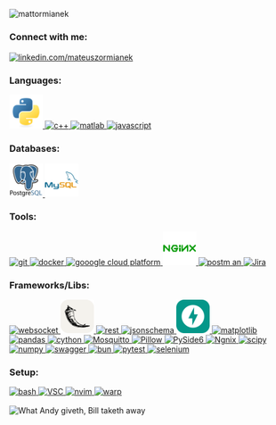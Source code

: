 <p align="left">
    <img src="https://komarev.com/ghpvc/?username=mattormianek&label=Profile%20views&color=0e75b6&style=flat" alt="mattormianek" height="25" width="140" />
</p>

<h3 align="left">Connect with me:</h3>
<p align="left">
    <a href="https://linkedin.com/in/mateuszormianek" target="_blank" rel="noreferrer">
        <img align="center" src="https://raw.githubusercontent.com/rahuldkjain/github-profile-readme-generator/master/src/images/icons/Social/linked-in-alt.svg" alt="linkedin.com/mateuszormianek" height="30" width="60" />
    </a>
</p>

<h3 align="left">Languages:</h3>
<p align="left">
    <a href="https://www.python.org" target="_blank" rel="noreferrer">
        <img src="https://raw.githubusercontent.com/devicons/devicon/master/icons/python/python-original.svg" alt="python" width="60" height="60"/>
    </a>
    <a href="https://en.wikipedia.org/wiki/C%2B%2B" target="_blank" rel="noreferrer">
        <img src="https://user-images.githubusercontent.com/25181517/192106073-90fffafe-3562-4ff9-a37e-c77a2da0ff58.png" alt="c++" width="60" height="60"/>
    </a>
    <a href="https://www.mathworks.com/" target="_blank" rel="noreferrer">
        <img src="https://upload.wikimedia.org/wikipedia/commons/2/21/Matlab_Logo.png" alt="matlab" width="60" height="60"/>
    </a>
    <a href="https://www.javascript.com/" target="_blank" rel="noreferrer">
        <img src="https://upload.wikimedia.org/wikipedia/commons/thumb/9/99/Unofficial_JavaScript_logo_2.svg/1200px-Unofficial_JavaScript_logo_2.svg.png" alt="javascript" width="60" height="60"/>
    </a>
</p>

<h3 align="left">Databases:</h3>
<p align="left">
    <a href="https://www.postgresql.org" target="_blank" rel="noreferrer">
        <img src="https://raw.githubusercontent.com/devicons/devicon/master/icons/postgresql/postgresql-original-wordmark.svg" alt="postgresql" width="60" height="60"/>
    </a>
    <a href="https://www.mysql.com/" target="_blank" rel="noreferrer">
        <img src="https://raw.githubusercontent.com/devicons/devicon/master/icons/mysql/mysql-original-wordmark.svg" alt="mysql" width="60" height="60"/>
    </a>
</p>

<h3 align="left">Tools:</h3>
<p align="left">
    <a href="https://git-scm.com/" target="_blank" rel="noreferrer">
        <img src="https://www.vectorlogo.zone/logos/git-scm/git-scm-icon.svg" alt="git" width="60" height="60"/>
    </a>
    <a href="https://www.docker.com/" target="_blank" rel="noreferrer">
        <img src="https://user-images.githubusercontent.com/25181517/117207330-263ba280-adf4-11eb-9b97-0ac5b40bc3be.png" alt="docker" width="60" height="60"/>
    </a>
    <a href="https://cloud.google.com" target="_blank" rel="noreferrer">
        <img src="https://www.vectorlogo.zone/logos/google_cloud/google_cloud-icon.svg" alt="gooogle cloud platform" width="60" height="60"/>
    </a>
    <a href="https://www.nginx.com" target="_blank" rel="noreferrer">
        <img src="https://raw.githubusercontent.com/devicons/devicon/master/icons/nginx/nginx-original.svg" alt="nginx" width="60" height="60"/>
    </a>
    <a href="https://postman.com" target="_blank" rel="noreferrer">
        <img src="https://www.vectorlogo.zone/logos/getpostman/getpostman-icon.svg" alt="postm an" width="60" height="60"/>
    </a>
    <a href="Jira" target="_blank" rel="noreferrer">
            <img src="https://user-images.githubusercontent.com/2518 bo 1517/183912952-83784e94-629d-4c34-a961-ae2ae795b662.png" alt="Jira" width="60" height="60"/>
    </a>
</p>
<h3 align="left">Frameworks/Libs:</h3>
<p align="left">
    <a href="websocket" target="_blank" rel="noreferrer">
        <img src="https://user-images.githubusercontent.com/25181517/187070862-03888f18-2e63-4332-95fb-3ba4f2708e59.png" alt="websocket" width="60" height="60"/>
    </a>
    <a href="https://flask.palletsprojects.com/" target="_blank" rel="noreferrer">
        <img src="https://github.com/tandpfun/skill-icons/blob/main/icons/Flask-Light.svg" alt="flask" width="60" height="60"/>
    </a>
    <a href="https://www.ibm.com/topics/rest-apis" target="_blank" rel="noreferrer">
        <img src="https://user-images.githubusercontent.com/25181517/192107858-fe19f043-c502-4009-8c47-476fc89718ad.png" alt="rest" width="70" height="60"/>
    </a>
    <a href="https://python-jsonschema.readthedocs.io/en/stable/" target="_blank" rel="noreferrer">
        <img src="https://avatars.githubusercontent.com/u/13019229?s=280&v=4" alt="jsonschema" width="60" height="60"/>
    </a>
    <a href="https://fastapi.tiangolo.com/" target="_blank" rel="noreferrer">
        <img src="https://github.com/tandpfun/skill-icons/blob/main/icons/FastAPI.svg" alt="fastapi" width="60" height="60"/>
    </a>
    <a href="https://matplotlib.org/" target="_blank" rel="noreferrer">
        <img src="https://github.com/onemarc/tech-icons/blob/main/icons/matplotlib-light.svg" alt="matplotlib" width="60" height="60"/>
    </a>
    <a href="https://pandas.pydata.org/" target="_blank" rel="noreferrer">
        <img src="https://github.com/onemarc/tech-icons/blob/main/icons/pandas-light.svg" alt="pandas" width="60" height="60"/>
    </a>
     <a href="https://cython.org/" target="_blank" rel="noreferrer">
        <img src="https://avatars.githubusercontent.com/u/486082?v=4" alt="cython" width="60" height="60"/>
    </a>
    <a href="https://mosquitto.org/" target="_blank" rel="noreferrer">
        <img src="https://github.com/Ramonmelod/profile-technology-icons/assets/139141993/1f56e337-1ee3-4f8d-827f-0864fae9687f" alt="Mosquitto" width="60" height="60"/>
    </a>
    <a href="https://python-pillow.org/" target="_blank" rel="noreferrer">
        <img src="https://python-pillow.org/assets/images/pillow-logo-248x250.png" alt="Pillow" width="60" height="60"/>
    </a>
    <a href="https://www.qt.io/qt-for-python" target="_blank" rel="noreferrer">
        <img src="https://github.com/marwin1991/profile-technology-icons/assets/136815194/11e7dfe7-c1f6-483c-9d92-276f1fa9363b" alt="PySide6" width="60" height="60"/>
    </a>
    <a href="ngnix" target="_blank" rel="noreferrer">
        <img src="https://user-images.githubusercontent.com/25181517/183345125-9a7cd2e6-6ad6-436f-8490-44c903bef84c.png" alt="Ngnix" width="60" height="60"/>
    </a>
    <a href="https://www.scipy.org/" target="_blank" rel="noreferrer">
        <img src="https://scipy.org/images/logo.svg" alt="scipy" width="60" height="60"/>
    </a>
    <a href="https://numpy.org/" target="_blank" rel="noreferrer">
        <img src="https://numpy.org/images/logo.svg" alt="numpy" width="60" height="60"/>
    </a>
    <a href="swagger" target="_blank" rel="noreferrer">
        <img src="https://user-images.githubusercontent.com/25181517/186711335-a3729606-5a78-4496-9a36-06efcc74f800.png" alt="swagger" width="60" height="60"/>
    </a>
    <a href="bun" target="_blank" rel="noreferrer">
        <img src="https://github.com/marwin1991/profile-technology-icons/assets/136815194/7e9599e9-0570-4bb6-b17f-676ed589912f" alt="bun" width="60" height="60"/>
    </a>
    <a href="https://docs.pytest.org/en/8.2.x/" target="_blank" rel="noreferrer">
        <img src="https://user-images.githubusercontent.com/25181517/184117132-9e89a93b-65fb-47c3-91e7-7d0f99e7c066.png" alt="pytest" width="60" height="60"/>
    </a>
    <a href="selenium" target="_blank" rel="noreferrer">
        <img src="https://user-images.githubusercontent.com/25181517/184103699-d1b83c07-2d83-4d99-9a1e-83bd89e08117.png" alt="selenium" width="60" height="60"/>
    </a>
</p>

<h3 align="left">Setup:</h3>


<p align="left">
    <a href="https://www.gnu.org/software/bash/" target="_blank" rel="noreferrer">
        <img src="https://user-images.githubusercontent.com/25181517/192158606-7c2ef6bd-6e04-47cf-b5bc-da2797cb5bda.png" alt="bash"  width="60" height="60"/>
    </a>
    <a href="https://www.gnu.org/software/emacs/" target="_blank" rel="noreferrer">
        <img src="https://user-images.githubusercontent.com/25181517/192108891-d86b6220-e232-423a-bf5f-90903e6887c3.png" alt="VSC" width="60" height="60"/>
    </a>
    <a href="https://neovim.io/" target="_blank" rel="noreferrer">
        <img src="https://github-production-user-asset-6210df.s3.amazonaws.com/136815194/258326081-b113a23c-5c04-45aa-819c-bd04e8ac2a37.png" alt="nvim" width="60" height="60"/>
    </a>
    <a href="https://www.warp.dev/" target="_blank" rel="noreferrer">
        <img src="https://yt3.googleusercontent.com/ejZ6-YCXwe7lJy0omZR0gjV2e7VryuQkIXwTB7lRLVi_uZw8ifr1iA6toGX_6d45TjVcb3LeSA=s900-c-k-c0x00ffffff-no-rj" alt="warp" width="60" height="60"/>
    </a>

</br>
</br>
<img src="https://images.anandtech.com/doci/15990/202008172217431_575px.jpg" alt="What Andy giveth, Bill taketh away"/>
